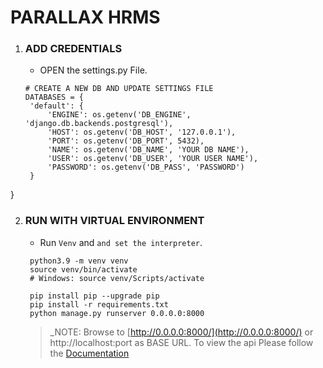 # __PARALLAX HRMS__

1. ### ADD CREDENTIALS
    - OPEN the settings.py File.
   ```
   # CREATE A NEW DB AND UPDATE SETTINGS FILE
   DATABASES = {
    'default': {
        'ENGINE': os.getenv('DB_ENGINE', 'django.db.backends.postgresql'),
        'HOST': os.getenv('DB_HOST', '127.0.0.1'),
        'PORT': os.getenv('DB_PORT', 5432),
        'NAME': os.getenv('DB_NAME', 'YOUR DB NAME'),
        'USER': os.getenv('DB_USER', 'YOUR USER NAME'),
        'PASSWORD': os.getenv('DB_PASS', 'PASSWORD')
    }
}
   

2. ### RUN WITH VIRTUAL ENVIRONMENT
    - Run `Venv` and `and set the interpreter`.
   ```
    python3.9 -m venv venv
    source venv/bin/activate
    # Windows: source venv/Scripts/activate

    pip install pip --upgrade pip
    pip install -r requirements.txt
    python manage.py runserver 0.0.0.0:8000
    ```
   > _NOTE: Browse to [http://0.0.0.0:8000/](http://0.0.0.0:8000/) or http://localhost:port as BASE URL. To view the api Please follow the [Documentation](https://hackmd.io/@dkkundu/r1Da9oPCi)

